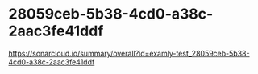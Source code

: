 # 28059ceb-5b38-4cd0-a38c-2aac3fe41ddf
https://sonarcloud.io/summary/overall?id=examly-test_28059ceb-5b38-4cd0-a38c-2aac3fe41ddf
